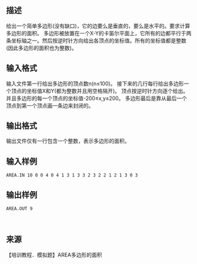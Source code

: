 ## 描述

给出一个简单多边形(没有缺口)，它的边要么是垂直的，要么是水平的。要求计算多边形的面积。 多边形被放置在一个X-Y的卡笛尔平面上，它所有的边都平行于两条坐标轴之一。然后按逆时针方向给出各顶点的坐标值。所有的坐标值都是整数(因此多边形的面积也为整数)。 

## 输入格式

输入文件第一行给出多边形的顶点数n(n≤100)。 接下来的几行每行给出多边形一个顶点的坐标值X和Y(都为整数并且用空格隔开)。 顶点按逆时针方向逐个给出。并且多边形的每一个顶点的坐标值-200≤x,y≤200。 多边形最后是靠从最后一个顶点到第一个顶点画一条边来封闭的。

## 输出格式

输出文件仅有一行包含一个整数，表示多边形的面积。

## 输入样例

```plaintext
AREA.IN 10 0 0 4 0 4 1 3 1 3 3 2 3 2 2 1 2 1 3 0 3 
```

## 输出样例

```plaintext
AREA.OUT 9 
```



 

## 来源

【培训教程．模拟题】AREA多边形的面积


